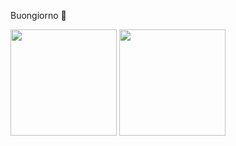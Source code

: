 Buongiorno 👋

<p float="left">
  <img src="https://github-readme-stats.vercel.app/api?username=V-KMilev&show_icons=true&count_private=true&title_color=4f8cc9&text_color=9f9f9f&icon_color=4f8cc9&bg_color=181818" height="170">
  <img src="https://github-readme-stats.vercel.app/api/top-langs/?username=V-KMilev&layout=compact&title_color=4f8cc9&text_color=9f9f9f&icon_color=4f8cc9&bg_color=181818" height="170">
</p>
